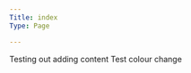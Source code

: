 ```yaml
---
Title: index
Type: Page

---
```


Testing out adding content <span class="test">Test colour change</span>